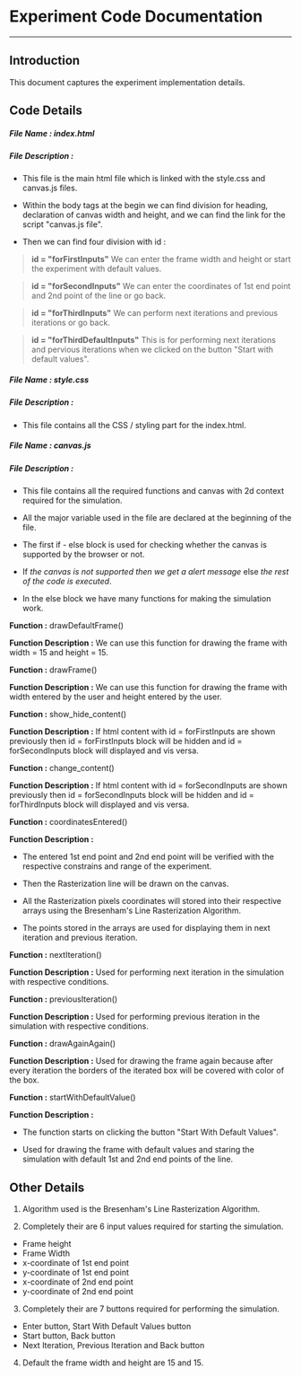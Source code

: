 # Experiment Code Documentation
---
## Introduction
This document captures the experiment implementation details.

## Code Details
##### File Name : index.html

##### File Description :
- This file is the main html file which is linked with the style.css and canvas.js files.

- Within the body tags at the begin we can find division for heading, declaration of canvas width and height, and we can find the link for the script "canvas.js file".

- Then we can find four division with id :

> **id = "forFirstInputs"** We can enter the frame width and height or start the experiment with default values.      

> **id = "forSecondInputs"** We can enter the coordinates of 1st end point and 2nd point of the line or go back.

> **id = "forThirdInputs"** We can perform next iterations and previous iterations or go back.

> **id = "forThirdDefaultInputs"** This is for performing next iterations and pervious iterations when we clicked on the button "Start with default values".

##### File Name : style.css

##### File Description :
- This file contains all the CSS / styling part for the index.html.

##### File Name : canvas.js

##### File Description :
- This file contains all the required functions and canvas with 2d context required for the simulation.

- All the major variable used in the file are declared at the beginning
of the file.

- The first if - else block is used for checking whether the canvas is supported by the browser or not.

- If *the canvas is not supported then we get a alert message* else *the rest of the code is executed*.  

- In the else block we have many functions for making the simulation work.

**Function :** drawDefaultFrame()

**Function Description :** We can use this function for drawing the frame with width = 15 and height = 15.

**Function :** drawFrame()

**Function Description :** We can use this function for drawing the frame with width entered by the user and height entered by the user.

**Function :** show_hide_content()

**Function Description :** If html content with id = forFirstInputs are shown previously then id = forFirstInputs block will be hidden and id = forSecondInputs block will displayed and vis versa.

**Function :** change_content()

**Function Description :** If html content with id = forSecondInputs are shown previously then id = forSecondInputs block will be hidden and id = forThirdInputs block will displayed and vis versa.

**Function :** coordinatesEntered()

**Function Description :**
- The entered 1st end point and 2nd end point will be verified with the respective constrains and range of the experiment.

- Then the Rasterization line will be drawn on the canvas.

- All the Rasterization pixels coordinates will stored into their respective arrays using the Bresenham's Line Rasterization Algorithm.

- The points stored in the arrays are used for displaying them in next iteration and previous iteration.

**Function :** nextIteration()

**Function Description :** Used for performing next iteration in the simulation with respective conditions.

**Function :** previousIteration()

**Function Description :** Used for performing previous iteration in the simulation with respective conditions.

**Function :** drawAgainAgain()

**Function Description :** Used for drawing the frame again because after every iteration the borders of the iterated box will be covered with color of the box.

**Function :** startWithDefaultValue()

**Function Description :**
- The function starts on clicking the button "Start With Default Values".

- Used for drawing the frame with default values and staring the simulation with default 1st and 2nd end points of the line.

## Other Details
1. Algorithm used is the Bresenham's Line Rasterization Algorithm.

2. Completely their are 6 input values required for starting the simulation.
  - Frame height
  - Frame Width
  - x-coordinate of 1st end point
  - y-coordinate of 1st end point
  - x-coordinate of 2nd end point
  - y-coordinate of 2nd end point


3. Completely their are 7 buttons required for performing the simulation.

  - Enter button, Start With Default Values button
  - Start button, Back button
  - Next Iteration, Previous Iteration and Back button


4. Default the frame width and height are 15 and 15.
